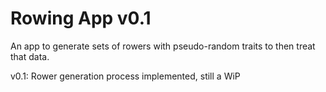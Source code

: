 # Rowing App v0.1
An app to generate sets of rowers with pseudo-random traits to then treat that data.

v0.1: Rower generation process implemented, still a WiP
